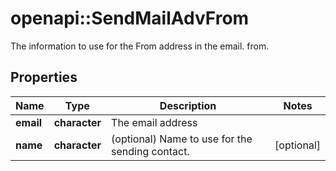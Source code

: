 # openapi::SendMailAdvFrom

The information to use for the From address in the email. from.

## Properties
Name | Type | Description | Notes
------------ | ------------- | ------------- | -------------
**email** | **character** | The email address | 
**name** | **character** | (optional) Name to use for the sending contact. | [optional] 


